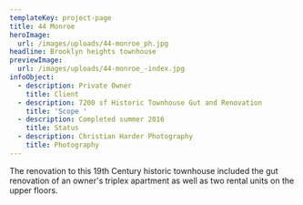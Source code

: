 ```yaml
---
templateKey: project-page
title: 44 Monroe
heroImage:
  url: /images/uploads/44-monroe_ph.jpg
headline: Brooklyn heights townhouse
previewImage:
  url: /images/uploads/44-monroe_-index.jpg
infoObject:
  - description: Private Owner
    title: Client
  - description: 7200 sf Historic Townhouse Gut and Renovation
    title: 'Scope '
  - description: Completed summer 2016
    title: Status
  - description: Christian Harder Photography
    title: Photography
---
```

The renovation to this 19th Century historic townhouse included the gut renovation of an owner's triplex apartment as well as two rental units on the upper floors.
